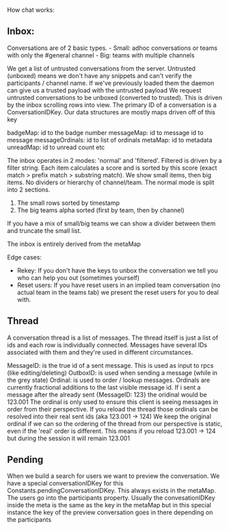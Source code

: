 How chat works:

## Inbox:

Conversations are of 2 basic types.
    - Small: adhoc conversations or teams with only the #general channel
    - Big: teams with multiple channels

We get a list of untrusted conversations from the server. Untrusted (unboxed) means we don't have any snippets and can't verify the participants / channel name. If we've previously loaded them the daemon can give us a trusted payload with the untrusted payload
We request untrusted conversations to be unboxed (converted to trusted). This is driven by the inbox scrolling rows into view.
The primary ID of a conversation is a ConversationIDKey. Our data structures are mostly maps driven off of this key

  badgeMap: id to the badge number
  messageMap: id to message id to message
  messageOrdinals: id to list of ordinals
  metaMap: id to metadata
  unreadMap: id to unread count
  etc

The inbox operates in 2 modes: 'normal' and 'filtered'.
Filtered is driven by a filter string. Each item calculates a score and is sorted by this score (exact match > prefix match > substring match). We show small items, then big items. No dividers or hierarchy of channel/team.
The normal mode is split into 2 sections.
1. The small rows sorted by timestamp
1. The big teams alpha sorted (first by team, then by channel)

If you have a mix of small/big teams we can show a divider between them and truncate the small list.

The inbox is entirely derived from the metaMap

Edge cases:
- Rekey: If you don't have the keys to unbox the conversation we tell you who can help you out (sometimes yourself)
- Reset users: If you have reset users in an implied team conversation (no actual team in the teams tab) we present the reset users for you to deal with.

## Thread

A conversation thread is a list of messages. The thread itself is just a list of ids and each row is individually connected.
Messages have several IDs associated with them and they're used in different circumstances.

MessageID: is the true id of a sent message. This is used as input to rpcs (like editing/deleting)
OutboxID: is used when sending a message (while in the grey state)
Ordinal: is used to order / lookup messages. Ordinals are currently fractional additions to the last visible message id.
If i sent a message after the already sent {MessageID: 123}  the oridinal would be 123.001
The ordinal is only used to ensure this client is seeing messages in order from their perspective. If you reload the thread those ordinals can be resolved into their real sent ids (aka 123.001 -> 124)
We keep the original ordinal if we can so the ordering of the thread from our perspective is static, even if the 'real' order is different. This means if you reload 123.001 -> 124 but during the session it will remain 123.001

## Pending

When we build a search for users we want to preview the conversation. We have a special conversationIDKey for this Constants.pendingConversationIDKey. This always exists in the metaMap. The users go into the participants property. Usually the convesationIDKey inside the meta is the same as the key in the metaMap but in this special instance the key of the preview conversation goes in there depending on the participants
